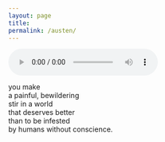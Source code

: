 ```yaml
---
layout: page
title:  
permalink: /austen/
---
```


<audio controls>
  <source src="{{site.url}}/assets/souvenir.mp3" type="audio/mpeg">
</audio>  

you make  
a painful, bewildering  
stir in a world  
that deserves better  
than to be infested  
by humans without conscience.
